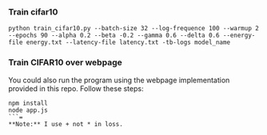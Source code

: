 ### Train cifar10
```shell
python train_cifar10.py --batch-size 32 --log-frequence 100 --warmup 2 --epochs 90 --alpha 0.2 --beta -0.2 --gamma 0.6 --delta 0.6 --energy-file energy.txt --latency-file latency.txt -tb-logs model_name
```

### Train CIFAR10 over webpage
You could also run the program using the webpage implementation provided in this repo. 
Follow these steps:
```shell
npm install 
node app.js
```=
**Note:** I use + not * in loss.


